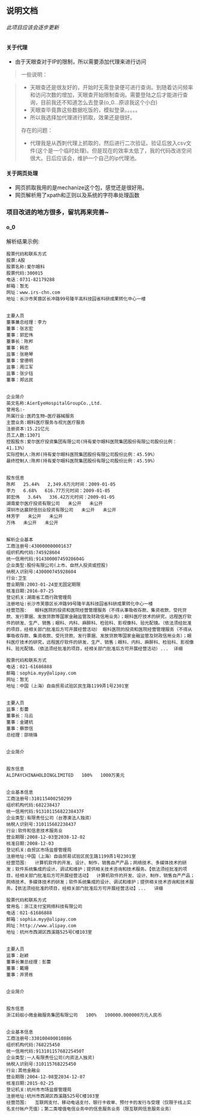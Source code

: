 ## 说明文档
###### 此项目应该会逐步更新
#### 关于代理
* 由于天眼查对于IP的限制，所以需要添加代理来进行访问

>一些说明：

> * 天眼查还是很友好的，开始时无需登录便可进行查询。到随着访问频率和访问次数的增加，天眼查开始限制查询。需要登陆之后才能进行查询，目前我还不知道怎么去登录(o_0...原谅我这个小白)
> * 天眼查毕竟靠这些数据吃饭的，模拟登录。。。。。
> * 所以我选择加代理进行抓取，效果还是很好。
> 
> 存在的问题：
> 
> * 代理我是从西刺代理上抓取的，然后进行二次验证。验证后放入csv文件(这个是一个临时处理)。但是现在的效率太低了，我的代码改进空间很大。日后应该会，维护一个自己的ip代理池。

#### 关于网页处理
* 网页抓取我用的是mechanize这个包，感觉还是很好用。
* 网页解析用了xpath和正则以及系统的字符串处理函数

### 项目改进的地方很多，留坑再来完善~
#### o_0

解析结果示例:

 ```
股票代码和联系方式
股票:A股
股票名称:爱尔眼科
股票代码:300015
电话：0731-82179288
邮箱：暂无
网址：www.irs-chn.com
地址：长沙市芙蓉区长冲路99号隆平高科技园省科研成果转化中心一楼


主要人员
董事兼总经理：李力
董事：张志宏
董事：郭宏伟
董事长：陈邦
董事：韩忠
监事：张艳琴
董事：曾德明
监事：周江军
监事：张少钰
董事：郑远民


企业简介
英文名称:AierEyeHospitalGroupCo.,Ltd.
曾用名:-
所属行业:医药生物—医疗器械服务
主营业务:眼科医疗服务与视光医疗服务
注册资本:15.21亿元
员工人数:13071
控股股东:爱尔医疗投资集团有限公司(持有爱尔眼科医院集团股份有限公司股份比例：41.13%）
实际控制人:陈邦(持有爱尔眼科医院集团股份有限公司股份比例：45.59%）
最终控制人:陈邦(持有爱尔眼科医院集团股份有限公司股份比例：45.59%）


股东信息
陈邦   25.44%   2,349.6万元时间：2009-01-05   
李力   6.68%   616.77万元时间：2009-01-05   
郭宏伟   3.64%   336.42万元时间：2009-01-05   
湖南爱尔医疗投资有限公司   未公开   未公开   
深圳市达晨财信创业投资有限公司   未公开   未公开   
林芳宇   未公开   未公开   
万伟   未公开   未公开   


解析企业基本
工商注册号:430000000001637
组织机构代码:745928604
统一信用代码:91430000745928604G
企业类型:股份有限公司(上市、自然人投资或控股)
纳税人识别号:430000745928604
行业:卫生
营业期限:2003-01-24至无固定期限
核准日期:2016-07-25
登记机关:湖南省工商行政管理局
注册地址:长沙市芙蓉区长冲路99号隆平高科技园省科研成果转化中心一楼
经营范围:	眼科医院的投资和医院经营管理服务（不得从事吸收存款、集资收款、受托贷款、发行票据、发放贷款等国家金融监管及财政信用业务）；眼科医疗技术的研究，远程医疗软件的研发、生产、销售；眼科、内科、麻醉科、检验科、影视像科、验光配镜。（依法须经批准的项目，经相关部门批准后方可开展经营活动）	眼科医院的投资和医院经营管理服务（不得从事吸收存款、集资收款、受托贷款、发行票据、发放贷款等国家金融监管及财政信用业务）；眼科医疗技术的研究，远程医疗软件的研发、生产、销售；眼科、内科、麻醉科、检验科、影视像科、验光配镜。（依法须经批准的项目，经相关部门批准后方可开展经营活动）...	详细
 ```
 
 ```
股票代码和联系方式
电话：021-61686888
邮箱：sophia.myy@alipay.com
网址：暂无
地址：中国（上海）自由贸易试验区民生路1199弄1号2301室


主要人员
监事：彭蕾
董事长：马云
董事：金建杭
董事：蔡崇信
总经理：邵晓锋


企业简介


股东信息
ALIPAYCHINAHOLDINGLIMITED   100%   1000万美元   


企业基本信息
工商注册号:310115400250299
组织机构代码:682238437
统一信用代码:91310115682238437F
企业类型:有限责任公司（台港澳法人独资）
纳税人识别号:310115682238437
行业:软件和信息技术服务业
营业期限:2008-12-03至2038-12-02
核准日期:2008-12-03
登记机关:自贸区市场监督管理局
注册地址:中国（上海）自由贸易试验区民生路1199弄1号2301室
经营范围:	计算机软件的开发、设计、制作，销售自产产品；网络技术、多媒体技术的研发；软件系统集成的设计、调试和维护；提供相关技术咨询和技术服务。【依法须经批准的项目，经相关部门批准后方可开展经营活动】	计算机软件的开发、设计、制作，销售自产产品；网络技术、多媒体技术的研发；软件系统集成的设计、调试和维护；提供相关技术咨询和技术服务。【依法须经批准的项目，经相关部门批准后方可开展经营活动】...	详细
 ```
 
 ```
股票代码和联系方式
曾用名：浙江支付宝网络科技有限公司
电话：021-61686888
邮箱：sophia.myy@alipay.com
网址：http://www.alipay.com
地址：杭州市西湖区西溪路525号C楼103室


主要人员
监事：赵颖
董事长兼总经理：彭蕾
董事：戴珊
董事：井贤栋


企业简介


股东信息
浙江蚂蚁小微金融服务集团有限公司   100%   100000.000000万元人民币   


企业基本信息
工商注册号:330100400010886
组织机构代码:768225450
统一信用代码:91310115768225450T
企业类型:一人有限责任公司(内资法人独资)
纳税人识别号:310115768225450
行业:其他金融业
营业期限:2004-12-08至2034-12-07
核准日期:2015-02-25
登记机关:杭州市市场监督管理局
注册地址:杭州市西湖区西溪路525号C楼103室
经营范围:	互联网支付、移动电话支付、银行卡收单、预付卡的发行与受理（仅限于线上实名支付帐户充值）；第二类增值电信业务中的信息服务业务（限互联网信息服务业务）
 ```